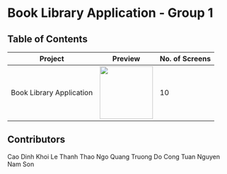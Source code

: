 # Book Library Application - Group 1

## Table of Contents

| Project | Preview | No. of Screens |
| ------ | ------ | ------ |
| Book Library Application| <img src="https://cdn.dribbble.com/users/803221/screenshots/14118636/media/230da812c084a283acd15f7425106ae2.png?compress=1&resize=1200x900" width="120" /> | 10 |

## Contributors

Cao Dinh Khoi
Le Thanh Thao
Ngo Quang Truong
Do Cong Tuan
Nguyen Nam Son



